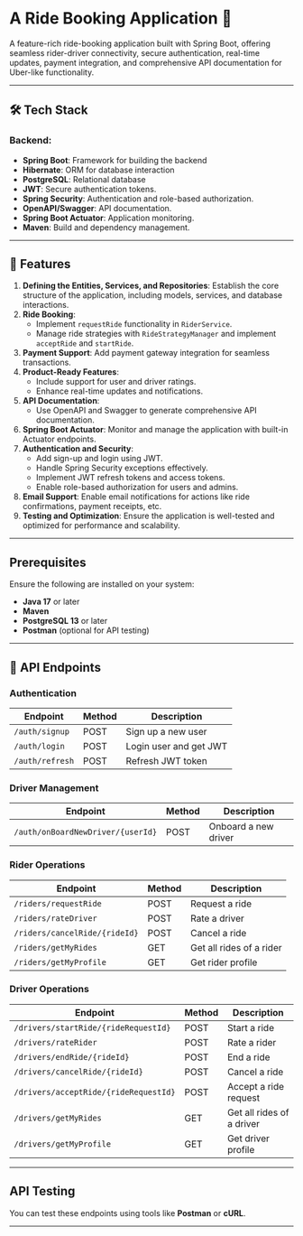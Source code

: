 # A Ride Booking Application 🚖

A feature-rich ride-booking application built with Spring Boot, offering seamless rider-driver connectivity, secure authentication, real-time updates, payment integration, and comprehensive API documentation for Uber-like functionality.

---


## 🛠️ Tech Stack
### Backend:
- **Spring Boot**: Framework for building the backend
- **Hibernate**: ORM for database interaction
- **PostgreSQL**: Relational database
- **JWT**: Secure authentication tokens.
- **Spring Security**: Authentication and role-based authorization.
- **OpenAPI/Swagger**: API documentation.
- **Spring Boot Actuator**: Application monitoring.
- **Maven**: Build and dependency management.

---


## 📌 Features

1. **Defining the Entities, Services, and Repositories**: Establish the core structure of the application, including models, services, and database interactions.
2. **Ride Booking**:
   - Implement `requestRide` functionality in `RiderService`.
   - Manage ride strategies with `RideStrategyManager` and implement `acceptRide` and `startRide`.
3. **Payment Support**: Add payment gateway integration for seamless transactions.
4. **Product-Ready Features**:
   - Include support for user and driver ratings.
   - Enhance real-time updates and notifications.
5. **API Documentation**:
   - Use OpenAPI and Swagger to generate comprehensive API documentation.
6. **Spring Boot Actuator**: Monitor and manage the application with built-in Actuator endpoints.
7. **Authentication and Security**:
   - Add sign-up and login using JWT.
   - Handle Spring Security exceptions effectively.
   - Implement JWT refresh tokens and access tokens.
   - Enable role-based authorization for users and admins.
8. **Email Support**: Enable email notifications for actions like ride confirmations, payment receipts, etc.
9. **Testing and Optimization**: Ensure the application is well-tested and optimized for performance and scalability.

---


## Prerequisites

Ensure the following are installed on your system:

- **Java 17** or later
- **Maven**
- **PostgreSQL 13** or later
- **Postman** (optional for API testing)

---


## 🔗 API Endpoints

### Authentication
| Endpoint                                   | Method | Description                        |
|-------------------------------------------|--------|------------------------------------|
| `/auth/signup`                             | POST   | Sign up a new user                |
| `/auth/login`                              | POST   | Login user and get JWT            |
| `/auth/refresh`                            | POST   | Refresh JWT token                 |

### Driver Management
| Endpoint                                   | Method | Description                        |
|-------------------------------------------|--------|------------------------------------|
| `/auth/onBoardNewDriver/{userId}`          | POST   | Onboard a new driver              |

### Rider Operations
| Endpoint                                   | Method | Description                        |
|-------------------------------------------|--------|------------------------------------|
| `/riders/requestRide`                      | POST   | Request a ride                    |
| `/riders/rateDriver`                       | POST   | Rate a driver                     |
| `/riders/cancelRide/{rideId}`              | POST   | Cancel a ride                     |
| `/riders/getMyRides`                       | GET    | Get all rides of a rider          |
| `/riders/getMyProfile`                     | GET    | Get rider profile                 |

### Driver Operations
| Endpoint                                   | Method | Description                        |
|-------------------------------------------|--------|------------------------------------|
| `/drivers/startRide/{rideRequestId}`       | POST   | Start a ride                      |
| `/drivers/rateRider`                       | POST   | Rate a rider                      |
| `/drivers/endRide/{rideId}`                | POST   | End a ride                        |
| `/drivers/cancelRide/{rideId}`             | POST   | Cancel a ride                     |
| `/drivers/acceptRide/{rideRequestId}`      | POST   | Accept a ride request             |
| `/drivers/getMyRides`                      | GET    | Get all rides of a driver         |
| `/drivers/getMyProfile`                    | GET    | Get driver profile                |

---

## API Testing

You can test these endpoints using tools like **Postman** or **cURL**.

---
